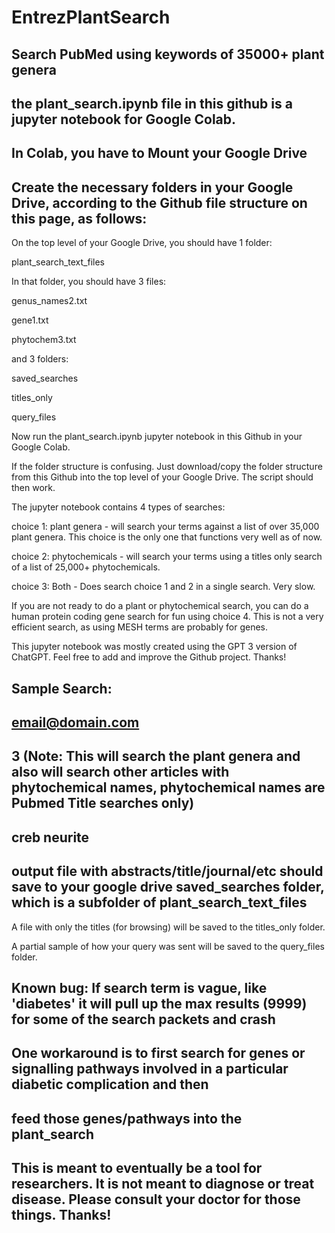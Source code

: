 # EntrezPlantSearch
## Search PubMed using keywords of 35000+ plant genera
## the plant_search.ipynb file in this github is a jupyter notebook for Google Colab.
## In Colab, you have to Mount your Google Drive


## Create the necessary folders in your Google Drive, according to the Github file structure on this page, as follows:

On the top level of your Google Drive, you should have 1 folder:

plant_search_text_files 

In that folder, you should have 3 files:

genus_names2.txt

gene1.txt

phytochem3.txt


and 3 folders:

saved_searches

titles_only

query_files

Now run the plant_search.ipynb jupyter notebook in this Github in your Google Colab.

If the folder structure is confusing. Just download/copy the folder structure from this Github into the top level of your Google Drive. The script should then work.

The jupyter notebook contains 4 types of searches:

choice 1: plant genera - will search your terms against a list of over 35,000 plant genera.
This choice is the only one that functions very well as of now.

choice 2: phytochemicals - will search your terms using a titles only search of a list of  25,000+ phytochemicals.

choice 3: Both - Does search choice 1 and 2 in a single search. Very slow.

If you are not ready to do a plant or phytochemical search, you can do a human protein coding gene search for fun using choice 4. This is not a very efficient search, as using MESH  terms are probably for genes.

This jupyter notebook was mostly created using the GPT 3 version of ChatGPT. Feel free to add and improve the Github project. Thanks!


## Sample Search:
## email@domain.com
## 3 (Note: This will search the plant genera and also will search other articles with phytochemical names, phytochemical names are Pubmed Title searches only)
## creb neurite
## output file with abstracts/title/journal/etc should save to your google drive saved_searches folder, which is a subfolder of plant_search_text_files
   
   A file with only the titles (for browsing) will be saved to the titles_only folder. 
   
   A partial sample of how your query was sent will be saved to the query_files folder.

## Known bug: If search term is vague, like 'diabetes' it will pull up the max results (9999) for some of the search packets and crash
## One workaround is to first search for genes or signalling pathways involved in a particular diabetic complication and then
## feed those genes/pathways into the plant_search

## This is meant to eventually be a tool for researchers. It is not meant to diagnose or treat disease. Please consult your doctor for those things. Thanks!
